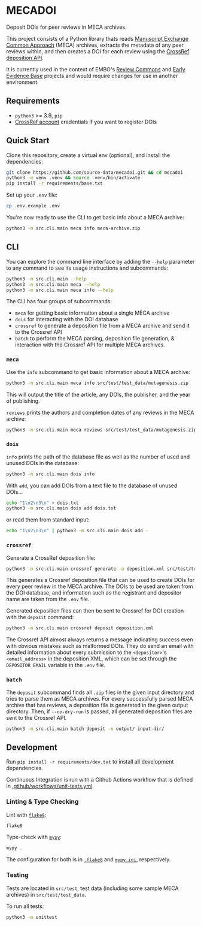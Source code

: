 # MECADOI

Deposit DOIs for peer reviews in MECA archives.

This project consists of a Python library thats reads [Manuscript Exchange Common Approach](https://www.niso.org/standards-committees/meca) (MECA) archives, extracts
the metadata of any peer reviews within, and then creates a DOI for each review using the [CrossRef deposition API](https://www.crossref.org/documentation/member-setup/direct-deposit-xml/).

It is currently used in the context of EMBO's [Review Commons](https://www.reviewcommons.org/) and [Early Evidence Base](https://eeb.embo.org/) projects and would require
changes for use in another environment.

## Requirements

* `python3` >= 3.9, `pip`
* [CrossRef account](https://www.crossref.org/documentation/member-setup/) credentials if you want to register DOIs

## Quick Start

Clone this repository, create a virtual env (optional), and install the dependencies:
```bash
git clone https://github.com/source-data/mecadoi.git && cd mecadoi
python3 -m venv .venv && source .venv/bin/activate
pip install -r requirements/base.txt
```

Set up your `.env` file:
```bash
cp .env.example .env
```

You're now ready to use the CLI to get basic info about a MECA archive:

```bash
python3 -m src.cli.main meca info meca-archive.zip
```

## CLI

You can explore the command line interface by adding the `--help` parameter to any command to see its usage instructions and subcommands:
```bash
python3 -m src.cli.main --help
python3 -m src.cli.main meca --help
python3 -m src.cli.main meca info --help
```

The CLI has four groups of subcommands:
- `meca` for getting basic information about a single MECA archive
- `dois` for interacting with the DOI database
- `crossref` to generate a deposition file from a MECA archive and send it to the Crossref API
- `batch` to perform the MECA parsing, deposition file generation, & interaction with the Crossref API for multiple MECA archives.

### `meca`

Use the `info` subcommand to get basic information about a MECA archive:
```bash
python3 -m src.cli.main meca info src/test/test_data/mutagenesis.zip
```
This will output the title of the article, any DOIs, the publisher, and the year of publishing.

`reviews` prints the authors and completion dates of any reviews in the MECA archive:
```bash
python3 -m src.cli.main meca reviews src/test/test_data/mutagenesis.zip
```

### `dois`

`info` prints the path of the database file as well as the number of used and unused DOIs in the database:
```bash
python3 -m src.cli.main dois info
```

With `add`, you can add DOIs from a text file to the database of unused DOIs...
```bash
echo "1\n2\n3\n" > dois.txt
python3 -m src.cli.main dois add dois.txt
```

or read them from standard input:
```bash
echo "1\n2\n3\n" | python3 -m src.cli.main dois add -
```

### `crossref`
Generate a CrossRef deposition file:
```bash
python3 -m src.cli.main crossref generate -o deposition.xml src/test/test_data/mutagenesis.zip
```
This generates a Crossref deposition file that can be used to create DOIs for every peer review in the MECA archive. The DOIs to be used are taken from the DOI database, and information such as the registrant and depositor name are taken from the `.env` file.

Generated deposition files can then be sent to Crossref for DOI creation with the `deposit` command:
```bash
python3 -m src.cli.main crossref deposit deposition.xml
```
The Crossref API almost always returns a message indicating success even with obvious mistakes such as malformed DOIs. They do send an email with detailed information about every submission to the `<depositor>`'s `<email_address>` in the deposition XML, which can be set through the `DEPOSITOR_EMAIL` variable in the `.env` file.

### `batch`

The `deposit` subcommand finds all `.zip` files in the given input directory and tries to parse them as MECA archives. For every successfully parsed MECA archive that has reviews, a deposition file is generated in the given output directory. Then, if `--no-dry-run` is passed, all generated deposition files are sent to the Crossref API.

```bash
python3 -m src.cli.main batch deposit -o output/ input-dir/
```

## Development

Run `pip install -r requirements/dev.txt` to install all development dependencies.

Continuous Integration is run with a Github Actions workflow that is defined in [.github/workflows/unit-tests.yml](.github/workflows/unit-tests.yml).
### Linting & Type Checking

Lint with [`flake8`](https://flake8.pycqa.org/en/latest/):

```bash
flake8
```

Type-check with [`mypy`](https://mypy.readthedocs.io/):

```bash
mypy .
```

The configuration for both is in [`.flake8`](.flake8) and [`mypy.ini`](mypy.ini), respectively.

### Testing

Tests are located in `src/test`, test data (including some sample MECA archives) in `src/test/test_data`.

To run all tests:
```bash
python3 -m unittest
```
